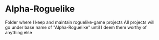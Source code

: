 # Alpha-Roguelike
Folder where I keep and maintain roguelike-game projects
All projects will go under base name of "Alpha-Roguelike" until I deem them worthy of anything else
